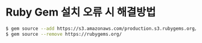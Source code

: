# Ruby Gem 설치 오류 시 해결방법

```sh
$ gem source --add https://s3.amazonaws.com/production.s3.rubygems.org/
$ gem source --remove https://rubygems.org/
```